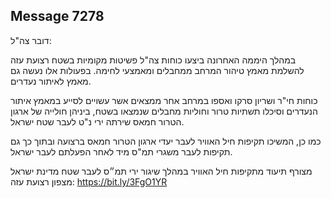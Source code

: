 ## Message 7278

דובר צה"ל:

במהלך היממה האחרונה ביצעו כוחות צה"ל פשיטות מקומיות בשטח רצועת עזה להשלמת מאמץ טיהור המרחב ממחבלים ומאמצעי לחימה. בפעולות אלו נעשה גם מאמץ לאיתור נעדרים. 

כוחות חי"ר ושריון סרקו ואספו במרחב אחר ממצאים אשר עשויים לסייע במאמץ איתור הנעדרים וסיכלו תשתיות טרור וחוליות מחבלים שנמצאו בשטח, ביניהן חולייה של ארגון הטרור חמאס שירתה ירי נ"ט לעבר שטח ישראל.

כמו כן, המשיכו תקיפות חיל האוויר לעבר יעדי ארגון הטרור חמאס ברצועה ובתוך כך גם תקיפות לעבר משגרי תמ"ס מיד לאחר הפעלתם לעבר ישראל.

מצורף תיעוד מתקיפות חיל האוויר במהלך שיגור ירי תמ״ס לעבר שטח מדינת ישראל מצפון רצועת עזה: https://bit.ly/3FgO1YR

